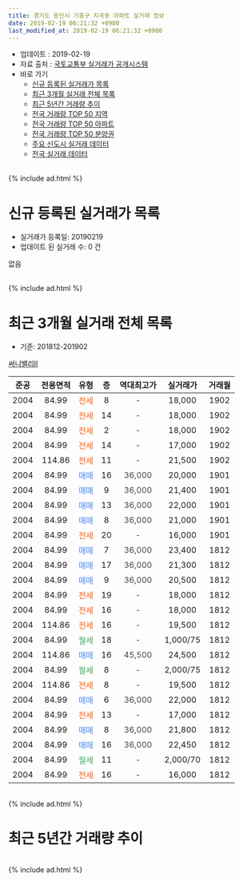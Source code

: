```yaml
---
title: 경기도 용인시 기흥구 지곡동 아파트 실거래 정보
date: 2019-02-19 06:21:32 +0900
last_modified_at: 2019-02-19 06:21:32 +0900
---
```


* 업데이트 : 2019-02-19
* 자료 출처 : [국토교통부 실거래가 공개시스템](http://rt.molit.go.kr)
* 바로 가기
    * [신규 등록된 실거래가 목록](#신규-등록된-실거래가-목록)
    * [최근 3개월 실거래 전체 목록](#최근-3개월-실거래-전체-목록)
    * [최근 5년간 거래량 추이](#최근-5년간-거래량-추이)
    * [전국 거래량 TOP 50 지역](https://inasie.github.io/apt-trade-info/최근-3개월-전국에서-가장-거래가-많이-발생한-지역)
    * [전국 거래량 TOP 50 아파트](https://inasie.github.io/apt-trade-info/최근-3개월-전국에서-가장-거래가-많이-발생한-아파트)
    * [전국 거래량 TOP 50 분양권](https://inasie.github.io/apt-trade-info/최근-3개월-전국에서-가장-거래가-많이-발생한-분양권)
    * [주요 신도시 실거래 데이터](https://inasie.github.io/apt-trade-info/주요-신도시)
    * [전국 실거래 데이터](https://inasie.github.io/apt-trade-info/전국)
<br>
{% include ad.html %}
<br>

# 신규 등록된 실거래가 목록
* 실거래가 등록일: 20190219
* 업데이트 된 실거래 수: 0 건

없음

<br>
{% include ad.html %}
<br>

# 최근 3개월 실거래 전체 목록
* 기준: 201812-201902


[써니밸리II](https://search.naver.com/search.naver?query=%EA%B2%BD%EA%B8%B0%EB%8F%84+%EC%9A%A9%EC%9D%B8%EC%8B%9C+%EA%B8%B0%ED%9D%A5%EA%B5%AC+%EC%A7%80%EA%B3%A1%EB%8F%99+%EC%8D%A8%EB%8B%88%EB%B0%B8%EB%A6%ACII)

|준공|전용면적|유형|층|역대최고가|실거래가|거래월|
|:---:|:---:|:---:|:---:|:---:|:---:|:---:|
|2004|84.99|<span style="color:#ff5a00">전세</span>|8|<span style="color:#444444">-</span>|18,000|1902|
|2004|84.99|<span style="color:#ff5a00">전세</span>|14|<span style="color:#444444">-</span>|18,000|1902|
|2004|84.99|<span style="color:#ff5a00">전세</span>|2|<span style="color:#444444">-</span>|18,000|1902|
|2004|84.99|<span style="color:#ff5a00">전세</span>|14|<span style="color:#444444">-</span>|17,000|1902|
|2004|114.86|<span style="color:#ff5a00">전세</span>|11|<span style="color:#444444">-</span>|21,500|1902|
|2004|84.99|<span style="color:#4285f3">매매</span>|16|<span style="color:#444444">36,000</span>|20,000|1901|
|2004|84.99|<span style="color:#4285f3">매매</span>|9|<span style="color:#444444">36,000</span>|21,400|1901|
|2004|84.99|<span style="color:#4285f3">매매</span>|13|<span style="color:#444444">36,000</span>|22,000|1901|
|2004|84.99|<span style="color:#4285f3">매매</span>|8|<span style="color:#444444">36,000</span>|21,000|1901|
|2004|84.99|<span style="color:#ff5a00">전세</span>|20|<span style="color:#444444">-</span>|16,000|1901|
|2004|84.99|<span style="color:#4285f3">매매</span>|7|<span style="color:#444444">36,000</span>|23,400|1812|
|2004|84.99|<span style="color:#4285f3">매매</span>|17|<span style="color:#444444">36,000</span>|21,300|1812|
|2004|84.99|<span style="color:#4285f3">매매</span>|9|<span style="color:#444444">36,000</span>|20,500|1812|
|2004|84.99|<span style="color:#ff5a00">전세</span>|19|<span style="color:#444444">-</span>|18,000|1812|
|2004|84.99|<span style="color:#ff5a00">전세</span>|16|<span style="color:#444444">-</span>|18,000|1812|
|2004|114.86|<span style="color:#ff5a00">전세</span>|16|<span style="color:#444444">-</span>|19,500|1812|
|2004|84.99|<span style="color:#34a853">월세</span>|18|<span style="color:#444444">-</span>|1,000/75|1812|
|2004|114.86|<span style="color:#4285f3">매매</span>|16|<span style="color:#444444">45,500</span>|24,500|1812|
|2004|84.99|<span style="color:#34a853">월세</span>|8|<span style="color:#444444">-</span>|2,000/75|1812|
|2004|114.86|<span style="color:#ff5a00">전세</span>|8|<span style="color:#444444">-</span>|19,500|1812|
|2004|84.99|<span style="color:#4285f3">매매</span>|6|<span style="color:#444444">36,000</span>|22,000|1812|
|2004|84.99|<span style="color:#ff5a00">전세</span>|13|<span style="color:#444444">-</span>|17,000|1812|
|2004|84.99|<span style="color:#4285f3">매매</span>|8|<span style="color:#444444">36,000</span>|21,800|1812|
|2004|84.99|<span style="color:#4285f3">매매</span>|16|<span style="color:#444444">36,000</span>|22,450|1812|
|2004|84.99|<span style="color:#34a853">월세</span>|11|<span style="color:#444444">-</span>|2,000/70|1812|
|2004|84.99|<span style="color:#ff5a00">전세</span>|16|<span style="color:#444444">-</span>|16,000|1812|


<br>
{% include ad.html %}
<br>

# 최근 5년간 거래량 추이


<div style="width:100%;">
    <canvas id="deal_progress" height="200"></canvas>
</div>

<script>
new Chart(document.getElementById("deal_progress"), {
    type: 'line',
    data: {
        labels: ['201402','201403','201404','201405','201406','201407','201408','201409','201410','201411','201412','201501','201502','201503','201504','201505','201506','201507','201508','201509','201510','201511','201512','201601','201602','201603','201604','201605','201606','201607','201608','201609','201610','201611','201612','201701','201702','201703','201704','201705','201706','201707','201708','201709','201710','201711','201712','201801','201802','201803','201804','201805','201806','201807','201808','201809','201810','201811','201812','201901','201902'],
        datasets: [{
            label: '매매',
            pointRadius: 1,
            data: [9, 5, 10, 5, 4, 5, 13, 12, 20, 5, 6, 4, 5, 13, 13, 7, 14, 6, 9, 6, 7, 5, 4, 2, 2, 3, 4, 9, 7, 10, 14, 8, 10, 3, 8, 2, 1, 8, 4, 4, 7, 5, 6, 5, 4, 3, 1, 9, 2, 7, 2, 6, 4, 5, 1, 7, 3, 8, 7, 4, 0],
            borderColor: "rgba(255, 201, 14, 1)",
            backgroundColor: "rgba(255, 201, 14, 0.5)",
            fill: false,
            lineTension: 0
        },{
            label: '전월세',
            pointRadius: 1,
            data: [7, 4, 2, 0, 5, 4, 7, 8, 7, 4, 9, 11, 10, 9, 8, 3, 8, 7, 3, 5, 4, 6, 11, 3, 8, 7, 4, 4, 5, 1, 4, 3, 4, 5, 9, 3, 9, 5, 5, 3, 4, 3, 2, 6, 4, 3, 2, 4, 4, 6, 3, 5, 4, 3, 1, 1, 2, 2, 9, 1, 5],
            borderColor: "rgba(0, 141, 185, 1)",
            backgroundColor: "rgba(0, 141, 185, 0.5)",
            fill: false,
            lineTension: 0
        }
        ]
    },
    options: {
        responsive: true,
        title: {
            display: false
        },
        tooltips: {
            mode: 'index',
            intersect: false
        },
        hover: {
            mode: 'nearest',
            intersect: true
        },
        scales: {
            xAxes: [{
                display: true,
                scaleLabel: {
                    display: true,
                    labelString: '년/월'
                }
            }],
            yAxes: [{
                display: true,
                ticks: {
                    suggestedMin: 0,
                },
                scaleLabel: {
                    display: true,
                    labelString: '실거래 수'
                }
            }]
        }
    }
});

</script>


<br>
{% include ad.html %}
<br>

